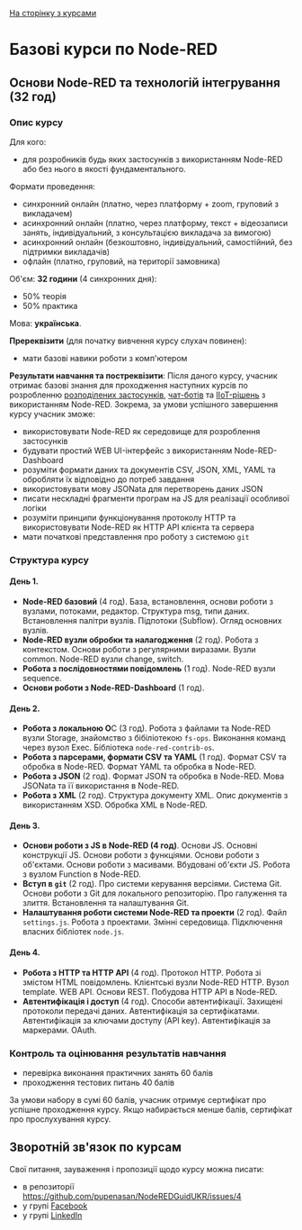 [На сторінку з курсами](README.md)

# Базові курси по Node-RED 

## Основи Node-RED та технологій інтегрування (32 год)

### Опис курсу

Для кого:

- для розробників будь яких застосунків з використанням Node-RED або без нього в якості фундаментального. 

Формати проведення: 

- синхронний онлайн (платно, через платформу + zoom, груповий з викладачем)
- асинхронний онлайн (платно, через платформу, текст + відеозаписи занять, індивідуальний, з консультацією викладача за вимогою)
- асинхронний онлайн (безкоштовно, індивідуальний, самостійний, без підтримки викладачів)
- офлайн (платно, груповий, на території замовника)

Об'єм: **32 години** (4 синхронних дня):

- 50% теорія
- 50% практика

Мова: **українська**.

**Пререквізити** (для початку вивчення курсу слухач повинен):

- мати базові навики роботи з комп'ютером

**Результати навчання та постреквізити**: Після даного курсу, учасник отримає базові знання для проходження наступних курсів по розробленню [розподілених застосунків](distributed.md), [чат-ботів](chatbots.md) та [IIoT-рішень](IIoT.md) з використанням Node-RED. Зокрема, за умови успішного завершення курсу учасник зможе:

- використовувати Node-RED як середовище для розроблення застосунків
- будувати простий WEB UI-інтерфейс з використанням Node-RED-Dashboard
- розуміти формати даних та документів CSV, JSON, XML, YAML та обробляти їх відповідно до потреб завдання 
- використовувати мову JSONata для перетворень даних JSON 
- писати нескладні фрагменти програм на JS для реалізації особливої логіки  
- розуміти принципи функціонування протоколу HTTP та використовувати Node-RED як HTTP API клієнта та сервера
- мати початкові представлення про роботу з системою `git`   

### Структура курсу

#### День 1.

- **Node-RED базовий** (4 год). База, встановлення, основи роботи з вузлами, потоками, редактор. Структура msg, типи даних. Встановлення палітри вузлів. Підпотоки (Subflow). Огляд основних вузлів. 
- **Node-RED вузли обробки та налагодження** (2 год). Робота з контекстом. Основи роботи з регулярними виразами. Вузли common. Node-RED вузли change, switch. 
- **Робота з послідовностями повідомлень** (1 год). Node-RED вузли sequence.
- **Основи роботи з Node-RED-Dashboard** (1 год).  

#### День 2.

- **Робота з локальною О**С (3 год). Робота з файлами та Node-RED вузли Storage, знайомство з бібіліотекою `fs-ops`. Виконання команд через вузол Exec. Бібліотека `node-red-contrib-os`.
- **Робота з парсерами, формати CSV та YAML** (1 год). Формат CSV та обробка в Node-RED. Формат YAML та обробка в Node-RED. 
- **Робота з JSON** (2 год). Формат JSON та обробка в Node-RED. Мова JSONata та її використання в Node-RED. 
- **Робота з XML** (2 год). Структура документу XML. Опис документів з використанням XSD. Обробка XML в Node-RED.

#### День 3.

- **Основи роботи з JS в Node-RED (4 год)**. Основи JS. Основні конструкції JS. Основи роботи з функціями. Основи роботи з об'єктами. Основи роботи з масивами. Вбудовані об'єкти JS. Робота з вузлом Function в Node-RED.  
- **Вступ в `git`** (2 год). Про системи керування версіями. Система Git. Основи роботи з Git для локального репозиторію. Про галуження та злиття. Встановлення та налаштування Git.
- **Налаштування роботи системи Node-RED та проекти** (2 год). Файл `settings.js`. Робота з проектами. Змінні середовища. Підключення власних бібліотек `node.js`. 

#### День 4.

- **Робота з HTTP та HTTP API** (4 год). Протокол HTTP. Робота зі змістом HTML повідомлень. Клієнтські вузли Node-RED HTTP. Вузол template. WEB API. Основи REST. Побудова HTTP API в Node-RED.  
- **Автентифікація і доступ** (4 год). Способи автентифікації. Захищені протоколи передачі даних. Автентифікація за сертифікатами. Автентифікація за ключами доступу (API key). Автентифікація за маркерами. OAuth.

### Контроль та оцінювання результатів навчання

- перевірка виконання практичних занять 60 балів
- проходження тестових питань 40 балів

За умови набору в сумі 60 балів, учасник отримує сертифікат про успішне проходження курсу. Якщо набирається менше балів, сертифікат про прослухування курсу. 

## Зворотній зв'язок по курсам

Свої питання, зауваження і пропозиції щодо курсу можна писати:

- в репозиторії <https://github.com/pupenasan/NodeREDGuidUKR/issues/4>
- у групі [Facebook](https://www.facebook.com/groups/noderedua)
- у групі [LinkedIn](https://www.linkedin.com/groups/9258482/)

